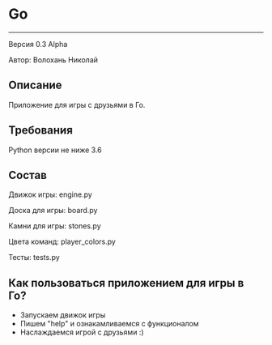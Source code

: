 # Go
***
Версия 0.3 Alpha

Автор: Волохань Николай

## Описание
Приложение для игры с друзьями в Го.
## Требования
Python версии не ниже 3.6
## Состав
Движок игры: engine.py

Доска для игры: board.py

Камни для игры: stones.py

Цвета команд: player_colors.py

Тесты: tests.py
## Как пользоваться приложением для игры в Го?
* Запускаем движок игры
* Пишем "help" и ознакамливаемся с функционалом
* Наслаждаемся игрой с друзьями :)